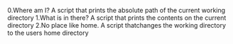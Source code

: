 0.Where am I? A script that prints the absolute path of the current working directory
1.What is in there? A script that prints the contents on the current directory 
2.No place like home. A script thatchanges the working directory to the users home directory
